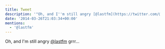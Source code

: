 ```yaml
---
title: Tweet
description: '"Oh, and I''m still angry [@lastfm](https://twitter.com/@lastfm) grrr..."'
date: '2014-03-26T21:03:34+00:00'
mentions:
  - '@lastfm'
---
```

Oh, and I'm still angry [@lastfm](https://twitter.com/@lastfm) grrr...
